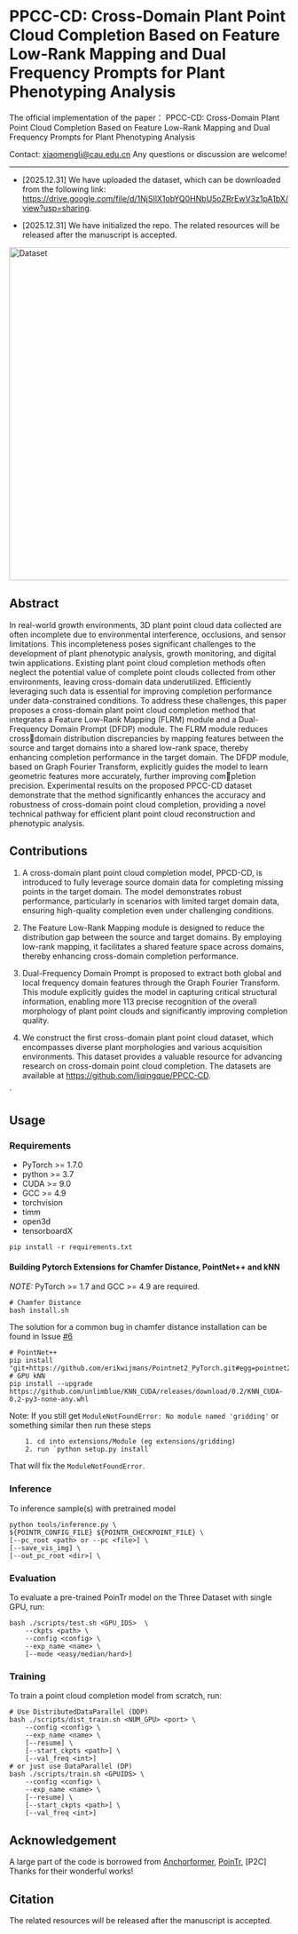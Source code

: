 # PPCC-CD: Cross-Domain Plant Point Cloud Completion Based on Feature Low-Rank Mapping and Dual Frequency Prompts for Plant Phenotyping Analysis
The official implementation of the paper：
PPCC-CD: Cross-Domain Plant Point Cloud Completion Based on Feature Low-Rank Mapping and Dual Frequency Prompts for Plant Phenotyping Analysis

Contact: xiaomengli@cau.edu.cn Any questions or discussion are welcome!

-----
+ [2025.12.31] We have uploaded the dataset, which can be downloaded from the following link: https://drive.google.com/file/d/1NjSIlX1obYQ0HNbU5oZRrEwV3z1pA1bX/view?usp=sharing.

+ [2025.12.31] We have initialized the repo. The related resources will be released after the manuscript is accepted.


<img src="PPCC-CD.png" alt="Dataset" width="800" height="600">




## Abstract
In real-world growth environments, 3D plant point cloud data collected are often incomplete due to environmental interference, occlusions, and sensor limitations. This incompleteness poses significant challenges to the development of plant phenotypic analysis, growth monitoring, and digital twin applications. Existing plant point cloud completion
methods often neglect the potential value of complete point clouds collected from other environments, leaving cross-domain data underutilized. Efficiently leveraging such data is essential for improving completion performance under data-constrained conditions. To address these challenges, this paper proposes a cross-domain plant point cloud completion method that integrates a Feature Low-Rank Mapping (FLRM) module and a Dual-Frequency Domain Prompt (DFDP) module. The FLRM module reduces cross￾domain distribution discrepancies by mapping features between the source and target domains into a shared low-rank space, thereby enhancing completion performance in the target domain. The DFDP module, based on Graph Fourier Transform, explicitly
guides the model to learn geometric features more accurately, further improving completion precision. Experimental results on the proposed PPCC-CD dataset demonstrate that the method significantly enhances the accuracy and robustness of cross-domain
point cloud completion, providing a novel technical pathway for efficient plant point cloud reconstruction and phenotypic analysis.

## Contributions
1. A cross-domain plant point cloud completion model, PPCD-CD, is introduced to fully leverage source domain data for completing missing points in the target domain. The model demonstrates robust performance, particularly in scenarios with limited target domain data, ensuring high-quality completion even under challenging conditions.
   
2. The Feature Low-Rank Mapping module is designed to reduce the distribution gap between the source and target domains. By employing low-rank mapping, it 
facilitates a shared feature space across domains, thereby enhancing cross-domain completion performance.

3. Dual-Frequency Domain Prompt is proposed to extract both global and local frequency domain features through the Graph Fourier Transform. This module explicitly guides the model in capturing critical structural information, enabling more 113
precise recognition of the overall morphology of plant point clouds and significantly improving completion quality.

4. We construct the first cross-domain plant point cloud dataset, which encompasses diverse plant morphologies and various acquisition environments. This dataset provides a valuable resource for advancing research on cross-domain point cloud completion. The datasets are available at https://github.com/liqingque/PPCC-CD.


`

## Usage

### Requirements

- PyTorch >= 1.7.0
- python >= 3.7
- CUDA >= 9.0
- GCC >= 4.9 
- torchvision
- timm
- open3d
- tensorboardX

```
pip install -r requirements.txt
```

#### Building Pytorch Extensions for Chamfer Distance, PointNet++ and kNN

*NOTE:* PyTorch >= 1.7 and GCC >= 4.9 are required.

```
# Chamfer Distance
bash install.sh
```
The solution for a common bug in chamfer distance installation can be found in Issue [#6](https://github.com/yuxumin/PoinTr/issues/6)
```
# PointNet++
pip install "git+https://github.com/erikwijmans/Pointnet2_PyTorch.git#egg=pointnet2_ops&subdirectory=pointnet2_ops_lib"
# GPU kNN
pip install --upgrade https://github.com/unlimblue/KNN_CUDA/releases/download/0.2/KNN_CUDA-0.2-py3-none-any.whl
```

Note: If you still get `ModuleNotFoundError: No module named 'gridding'` or something similar then run these steps

```
    1. cd into extensions/Module (eg extensions/gridding)
    2. run `python setup.py install`
```

That will fix the `ModuleNotFoundError`.




### Inference

To inference sample(s) with pretrained model

```
python tools/inference.py \
${POINTR_CONFIG_FILE} ${POINTR_CHECKPOINT_FILE} \
[--pc_root <path> or --pc <file>] \
[--save_vis_img] \
[--out_pc_root <dir>] \
```


### Evaluation

To evaluate a pre-trained PoinTr model on the Three Dataset with single GPU, run:

```
bash ./scripts/test.sh <GPU_IDS>  \
    --ckpts <path> \
    --config <config> \
    --exp_name <name> \
    [--mode <easy/median/hard>]
```


### Training

To train a point cloud completion model from scratch, run:

```
# Use DistributedDataParallel (DDP)
bash ./scripts/dist_train.sh <NUM_GPU> <port> \
    --config <config> \
    --exp_name <name> \
    [--resume] \
    [--start_ckpts <path>] \
    [--val_freq <int>]
# or just use DataParallel (DP)
bash ./scripts/train.sh <GPUIDS> \
    --config <config> \
    --exp_name <name> \
    [--resume] \
    [--start_ckpts <path>] \
    [--val_freq <int>]
```
## Acknowledgement
A large part of the code is borrowed from [Anchorformer](https://github.com/chenzhik/AnchorFormer), [PoinTr](https://github.com/ifzhang/ByteTrack), [P2C] Thanks for their wonderful works!

## Citation
The related resources will be released after the manuscript is accepted. 
